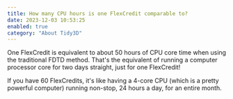 ```yaml
---
title: How many CPU hours is one FlexCredit comparable to?
date: 2023-12-03 10:53:25
enabled: true
category: "About Tidy3D"
---
```

One FlexCredit is equivalent to about 50 hours of CPU core time when using the traditional FDTD method. That's the equivalent of running a computer processor core for two days straight, just for one FlexCredit!

If you have 60 FlexCredits, it's like having a 4-core CPU (which is a pretty powerful computer) running non-stop, 24 hours a day, for an entire month.

<!-- notionvc: b153dcfb-6d6b-4151-b0d0-c6d847012704 -->
